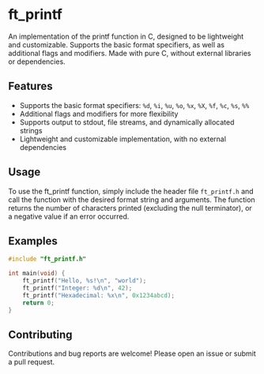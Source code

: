 # ft_printf

An implementation of the printf function in C, designed to be lightweight and customizable. Supports the basic format specifiers, as well as additional flags and modifiers. Made with pure C, without external libraries or dependencies.

## Features

- Supports the basic format specifiers: `%d`, `%i`, `%u`, `%o`, `%x`, `%X`, `%f`, `%c`, `%s`, `%%`
- Additional flags and modifiers for more flexibility
- Supports output to stdout, file streams, and dynamically allocated strings
- Lightweight and customizable implementation, with no external dependencies

## Usage

To use the ft_printf function, simply include the header file `ft_printf.h` and call the function with the desired format string and arguments. The function returns the number of characters printed (excluding the null terminator), or a negative value if an error occurred.

## Examples

```c
#include "ft_printf.h"

int main(void) {
    ft_printf("Hello, %s!\n", "world");
    ft_printf("Integer: %d\n", 42);
    ft_printf("Hexadecimal: %x\n", 0x1234abcd);
    return 0;
}
```

## Contributing

Contributions and bug reports are welcome! Please open an issue or submit a pull request.

